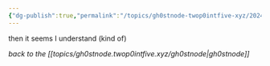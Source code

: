 ```yaml
---
{"dg-publish":true,"permalink":"/topics/gh0stnode-twop0intfive-xyz/2024-10-02-ah-okay/","title":"if this works","created":"2024-10-13T16:32:14.000-04:00","updated":"2024-10-13T16:38:44.000-04:00"}
---
```



then it seems I understand (kind of)



*back to the [[topics/gh0stnode.twop0intfive.xyz/gh0stnode\|gh0stnode]]*